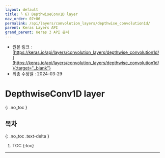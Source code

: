 ```yaml
---
layout: default
title: └ 6) DepthwiseConv1D layer
nav_order: 07+06
permalink: /api/layers/convolution_layers/depthwise_convolution1d/
parent: Keras Layers API
grand_parent: Keras 3 API 문서
---
```


* 원본 링크 : [https://keras.io/api/layers/convolution_layers/depthwise_convolution1d/](https://keras.io/api/layers/convolution_layers/depthwise_convolution1d/){:target="_blank"}
* 최종 수정일 : 2024-03-29

# DepthwiseConv1D layer
{: .no_toc }

## 목차
{: .no_toc .text-delta }

1. TOC
{:toc}

---
